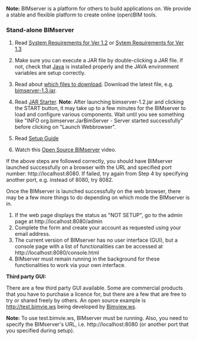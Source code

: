 **Note:** BIMserver is a platform for others to build applications on. We provide a stable and flexible platform to create online (open)BIM tools.

### **Stand-alone BIMserver**

1. Read [System Requirements for Ver 1.2](https://github.com/opensourceBIM/BIMserver/wiki/Requirements-1.2) or [Sytem Requirements for Ver 1.3](https://github.com/opensourceBIM/BIMserver/wiki/Requirements-1.3)
2. Make sure you can execute a JAR file by double-clicking a JAR file. If not, check that [Java](http://www.java.com) is installed properly and the JAVA environment variables are setup correctly.
3. Read about [which files to download](https://github.com/opensourceBIM/BIMserver/wiki/Download). Download the latest file, e.g. [bimserver-1.3.jar](http://bimserver.org/download/).
4. Read [JAR Starter](https://github.com/opensourceBIM/BIMserver/wiki/JAR-Starter). 
**Note**: After launching bimserver-1.2.jar and clicking the START button, it may take up to a few minutes for the BIMserver to load and configure various components. Wait until you see something like "INFO  org.bimserver.JarBimServer - Server started successfully" before clicking on "Launch Webbrowser".

5. Read [Setup Guide](https://github.com/opensourceBIM/BIMserver/wiki/Setup)
6. Watch this [Open Source BIMserver](http://www.youtube.com/watch?v=greB5jHi6JQ) video.

If the above steps are followed correctly, you should have BIMserver launched successfully on a browser with the URL and specified port number: http://localhost:8080. If failed, try again from Step 4 by specifying another port, e.g. instead of 8080, try 8082.

Once the BIMserver is launched successfully on the web browser, there may be a few more things to do  depending on which mode the BIMserver is in.

1. If the web page displays the status as "NOT SETUP", go to the admin page at http://localhost:8080/admin
2. Complete the form and create your account as requested using your email address.
3. The current version of BIMserver has no user interface (GUI), but a console page with a list of functionalities can be accessed at http://localhost:8080/console.html
4. BIMserver must remain running in the background for these functionalities to work via your own interface.

**Third party GUI:**

There are a few third party GUI available. Some are commercial products that you have to purchase a licence for, but there are a few that are free to try or shared freely by others. An open source example is http://test.bimvie.ws being developed by [Bimview.ws](http://www.bimvie.ws/).

**Note:** To use test.bimvie.ws, BIMserver must be running. Also, you need to specify the BIMserver's URL, i.e. http://localhost:8080 (or another port that you specified during setup).

